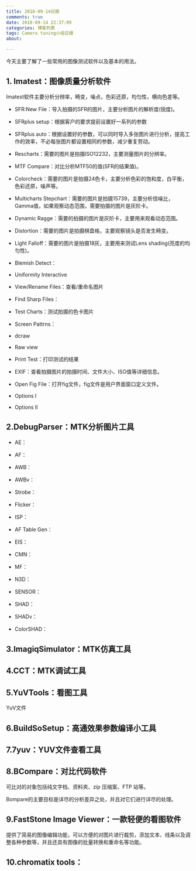 ```yaml
---
title: 2018-09-14日报
comments: true
date: 2018-09-14 22:37:09
categories: 博客列表
tags: Camera tuning小组日报
about:

---
```


今天主要了解了一些常用的图像测试软件以及基本的用法。

## 1. Imatest：图像质量分析软件

Imatest软件主要分析分辨率，畸变，噪点，色彩还原，均匀性，横向色差等。

* SFR:New File：导入拍摄的SFR的图片，主要分析图片的解析度(锐度)。

* SFRplus setup：根据客户的要求提前设置好一系列的参数

* SFRplus auto：根据设置好的参数，可以同时导入多张图片进行分析，提高工作的效率，不必每张图片都设置相同的参数，减少重复劳动。

* Rescharts：需要的图片是拍摄ISO12232，主要测量图片的分辨率。

* MTF Compare：对比分析MTF50的值(SFR的结果值)。

* Colorcheck：需要的图片是拍摄24色卡，主要分析色彩的饱和度，白平衡，色彩还原，噪声等。

* Multicharts Stepchart：需要的图片是拍摄15739，主要分析信噪比，Gamma值，如果观察动态范围，需要拍摄的图片是灰阶卡。

* Dynamic Ragge：需要的拍摄的图片是灰阶卡，主要用来观看动态范围。

* Distortion：需要的图片是拍摄棋盘格，主要观察镜头是否发生畸变。

* Light Falloff：需要的图片是拍摄18灰，主要用来测试Lens shading(亮度的均匀性)。

* Blemish Detect：

* Uniformity Interactive

* View/Rename Files：查看/重命名图片

* Find Sharp Files：

* Test Charts：测试拍摄的色卡图片

* Screen Pattrns：

* dcraw

* Raw view

* Print Test：打印测试的结果

* EXIF：查看拍摄图片的拍摄时间、文件大小、ISO值等详细信息。

* Open Fig File：打开fig文件，fig文件是用户界面窗口定义文件。

* Options I

* Options II

## 2.DebugParser：MTK分析图片工具

* AE：

* AF：

* AWB：

* AWBv：

* Strobe：

* Flicker：

* ISP：

* AF Table Gen：

* EIS：

* CMN：

* MF：

* N3D：

* SENSOR：

* SHAD：

* SHADv：

* ColorSHAD：

## 3.ImagiqSimulator：MTK仿真工具

## 4.CCT：MTK调试工具

## 5.YuVTools：看图工具

YuV文件

## 6.BuildSoSetup：高通效果参数编译小工具

## 7.7yuv：YUV文件查看工具

## 8.BCompare：对比代码软件

可比对的对象包括纯文字档、资料夹、zip 压缩案、FTP 站等。

Bompare的主要目标是详尽的分析差异之处，并且对它们进行详尽的处理。

## 9.FastStone Image Viewer：一款轻便的看图软件

提供了简易的图像编辑功能，可以方便的对图片进行裁剪，添加文本、线条以及调整各种参数等，并且还具有图像的批量转换和重命名等功能。

## 10.chromatix  tools：